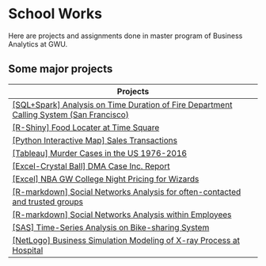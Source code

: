 # School Works
Here are projects and assignments done in master program of Business Analytics at GWU.

## Some major projects

| Projects |
| --- |
| [[SQL+Spark] Analysis on Time Duration of Fire Department Calling System (San Francisco)](https://github.com/PXJAMIE/school_works/tree/master/6212_data_management/final_project) |
| [[R-Shiny] Food Locater at Time Square](https://github.com/PXJAMIE/school_works/tree/master/6211_programming/r_shiny_app) |
| [[Python Interactive Map] Sales Transactions](https://github.com/PXJAMIE/school_works/tree/master/6211_programming/python_interactive_map) |
| [[Tableau] Murder Cases in the US 1976-2016](https://github.com/PXJAMIE/school_works/tree/master/6216_workshop) |
| [[Excel-Crystal Ball] DMA Case Inc. Report](https://github.com/PXJAMIE/school_works/tree/master/6210_decision_risk/excel_project) |
| [[Excel] NBA GW College Night Pricing for Wizards](https://github.com/PXJAMIE/school_works/tree/master/6214_pricing/final_project) |
| [[R-markdown] Social Networks Analysis for often-contacted and trusted groups](https://github.com/PXJAMIE/school_works/tree/master/6215_social_network/final_project/project_b) |
| [[R-markdown] Social Networks Analysis within Employees](https://github.com/PXJAMIE/school_works/tree/master/6215_social_network/final_project/project_a) |
| [[SAS] Time-Series Analysis on Bike-sharing System](https://github.com/PXJAMIE/school_works/tree/master/6219_time_series/final_project) |
|[[NetLogo] Business Simulation Modeling of X-ray Process at Hospital](https://github.com/PXJAMIE/school_works/tree/master/6225_business_simulation/netlogo_modeling_project) |

